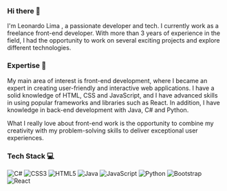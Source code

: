 ### Hi there 👋
I'm Leonardo Lima , a passionate developer and tech. I currently work as a freelance front-end developer.
With more than 3 years of experience in the field, I had the opportunity to work on several exciting projects and explore different technologies.


### Expertise 🚀 
My main area of ​​interest is front-end development, where I became an expert in creating user-friendly and interactive web applications. I have a solid knowledge of HTML, CSS and JavaScript, and I have advanced skills in using popular frameworks and libraries such as React. In addition, I have knowledge in back-end development with Java, C# and Python.

What I really love about front-end work is the opportunity to combine my creativity with my problem-solving skills to deliver exceptional user experiences.

 ### Tech Stack 💻

![C#](https://img.shields.io/badge/c%23-%23239120.svg?style=for-the-badge&logo=c-sharp&logoColor=white) ![CSS3](https://img.shields.io/badge/css3-%231572B6.svg?style=for-the-badge&logo=css3&logoColor=white) ![HTML5](https://img.shields.io/badge/html5-%23E34F26.svg?style=for-the-badge&logo=html5&logoColor=white) ![Java](https://img.shields.io/badge/java-%23ED8B00.svg?style=for-the-badge&logo=openjdk&logoColor=white) ![JavaScript](https://img.shields.io/badge/javascript-%23323330.svg?style=for-the-badge&logo=javascript&logoColor=%23F7DF1E) ![Python](https://img.shields.io/badge/python-3670A0?style=for-the-badge&logo=python&logoColor=ffdd54) ![Bootstrap](https://img.shields.io/badge/bootstrap-%238511FA.svg?style=for-the-badge&logo=bootstrap&logoColor=white) ![React](https://img.shields.io/badge/react-%2320232a.svg?style=for-the-badge&logo=react&logoColor=%2361DAFB) 



